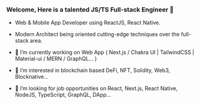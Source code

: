 ### Welcome, Here is a talented JS/TS Full-stack Engineer 👋

- Web & Mobile App Developer using ReactJS, React Native.
- Modern Architect being oriented cutting-edge techniques over the full-stack area.

- 🔭 I’m currently working on Web App ( Next.js / Chakra UI | TailwindCSS | Material-ui / MERN / GraphQL... )
- 🌱 I’m interested in blockchain based DeFi, NFT, Solidity, Web3, Blocknative...
- 👯 I’m looking for job opportunities on React, Next.js, React Native, NodeJS, TypeScript, GraphQL, DApp... 


<!--
Here are some ideas to get you started:

- 🔭 I’m currently working on ...
- 🌱 I’m currently learning ...
- 👯 I’m looking to collaborate on ...
- 🤔 I’m looking for help with ...
- 💬 Ask me about ...
- 📫 How to reach me: ...
- 😄 Pronouns: ...
- ⚡ Fun fact: ...
-->

